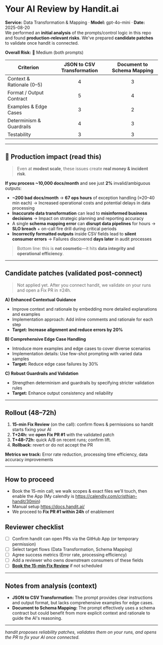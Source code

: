 # Your AI Review by Handit.ai
**Service:** Data Transformation & Mapping · **Model:** gpt-4o-mini · **Date:** 2025-08-20  
We performed an **initial analysis** of the prompts/control logic in this repo and found **production-relevant risks**. We've prepared **candidate patches** to validate once handit is connected.

**Overall Risk:** 🔶 Medium (both prompts)

| Criterion                 | JSON to CSV Transformation | Document to Schema Mapping |
| ------------------------- | :------------------------: | :------------------------: |
| Context & Rationale (0–5) |             4              |             3              |
| Format / Output Contract  |             5              |             4              |
| Examples & Edge Cases     |             3              |             2              |
| Determinism & Guardrails  |             4              |             3              |
| Testability               |             3              |             3              |

---

## 🚨 Production impact (read this)

> Even at **modest scale**, these issues create **real money & incident risk**.

**If you process ~10,000 docs/month** and see just **2%** invalid/ambiguous outputs:

* **~200 bad docs/month** → **67 ops hours** of exception handling (≈20–40 min each)
  → Increased operational costs and potential delays in data processing
* **Inaccurate data transformation** can lead to **misinformed business decisions**
  → Impact on strategic planning and reporting accuracy
* A single **schema mapping error** can **disrupt data pipelines** for hours
  → **SLO breach** + on-call fire drill during critical periods
* **Incorrectly formatted outputs** inside CSV fields lead to **silent consumer errors**
  → Failures discovered **days later** in audit processes

> Bottom line: this is **not cosmetic**—it hits **data integrity and operational efficiency**.

---

## Candidate patches (validated post-connect)

> Not applied yet. After you connect handit, we validate on your runs and open a Fix PR in ≤24h.

**A) Enhanced Contextual Guidance**

* Improve context and rationale by embedding more detailed explanations and examples
* Implementation approach: Add inline comments and rationale for each step
* **Target:** **Increase alignment and reduce errors by 20%**

**B) Comprehensive Edge Case Handling**

* Introduce more examples and edge cases to cover diverse scenarios
* Implementation details: Use few-shot prompting with varied data samples
* **Target:** Reduce edge case failures by 30%

**C) Robust Guardrails and Validation**

* Strengthen determinism and guardrails by specifying stricter validation rules
* **Target:** Enhance output consistency and reliability

---

## Rollout (48–72h)

1. **15-min Fix Review** (on the call): confirm flows & permissions so handit starts fixing your AI
2. **T+24h:** we **open Fix PR #1** with the validated patch
3. **T+48–72h:** quick A/B on recent runs; confirm lift.
4. **Rollback:** revert or do not accept the PR

**Metrics we track:** Error rate reduction, processing time efficiency, data accuracy improvements

---

## How to proceed

* Book the 15-min call; we walk scopes & exact files we'll touch, then enable the App (My calendly is https://calendly.com/cristhian-handit/30min)
* Manual setup https://docs.handit.ai/
* We proceed to **Fix PR #1 within 24h** of enablement

## Reviewer checklist

* [ ] Confirm handit can open PRs via the GitHub App (or temporary permission)
* [ ] Select target flows (Data Transformation, Schema Mapping)
* [ ] Agree success metrics (Error rate, processing efficiency)
* [ ] Add a reviewer who owns downstream consumers of these fields
* [ ] **[Book the 15-min Fix Review](https://calendly.com/cristhian-handit/30min)** if not scheduled

---

## Notes from analysis (context)

* **JSON to CSV Transformation:** The prompt provides clear instructions and output format, but lacks comprehensive examples for edge cases.
* **Document to Schema Mapping:** The prompt effectively uses a schema contract but could benefit from more explicit context and rationale to guide the AI's reasoning.

---

*handit proposes reliability patches, validates them on your runs, and opens the PR to fix your AI once connected.*